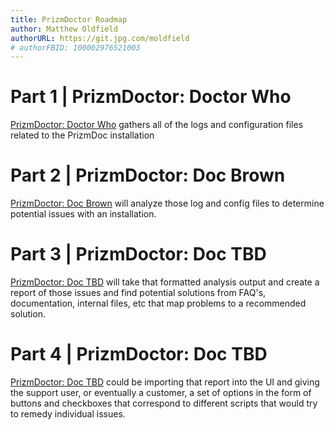 ```yaml
---
title: PrizmDoctor Roadmap
author: Matthew Oldfield
authorURL: https://git.jpg.com/moldfield
# authorFBID: 100002976521003
---
```


# Part 1 | PrizmDoctor: Doctor Who

[PrizmDoctor: Doctor Who](https://git.jpg.com/support/PrizmDoctor) gathers all of the logs and configuration files related to the PrizmDoc installation

# Part 2 | PrizmDoctor: Doc Brown

[PrizmDoctor: Doc Brown](https://git.jpg.com/support/PrizmDoctor) will analyze those log and config files to determine potential issues with an installation.

<!--truncate-->

# Part 3 | PrizmDoctor: Doc TBD

[PrizmDoctor: Doc TBD](https://git.jpg.com/support/PrizmDoctor) will take that formatted analysis output and create a report of those issues and find potential solutions from FAQ's, documentation, internal files, etc that map problems to a recommended solution.

# Part 4 | PrizmDoctor: Doc TBD

[PrizmDoctor: Doc TBD](https://git.jpg.com/support/PrizmDoctor) could be importing that report into the UI and giving the support user, or eventually a customer, a set of options in the form of buttons and checkboxes that correspond to different scripts that would try to remedy individual issues.

